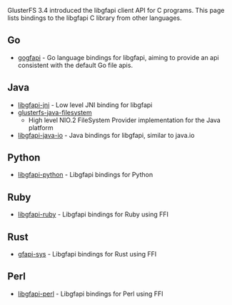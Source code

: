 GlusterFS 3.4 introduced the libgfapi client API for C programs. This
page lists bindings to the libgfapi C library from other languages.

Go
--

-   [gogfapi](https://github.com/gluster/gogfapi) - Go language bindings
    for libgfapi, aiming to provide an api consistent with the default
    Go file apis.

Java
----

-   [libgfapi-jni](https://github.com/semiosis/libgfapi-jni/) - Low
    level JNI binding for libgfapi
-   [glusterfs-java-filesystem](https://github.com/semiosis/glusterfs-java-filesystem)
    - High level NIO.2 FileSystem Provider implementation for the Java
    platform
-   [libgfapi-java-io](https://github.com/gluster/libgfapi-java-io) -
    Java bindings for libgfapi, similar to java.io

Python
------

-   [libgfapi-python](https://github.com/gluster/libgfapi-python) -
    Libgfapi bindings for Python

Ruby
----

-   [libgfapi-ruby](https://github.com/spajus/libgfapi-ruby) - Libgfapi
    bindings for Ruby using FFI

Rust
----

-   [gfapi-sys](https://github.com/cholcombe973/Gfapi-sys) - Libgfapi
    bindings for Rust using FFI

Perl
----

-   [libgfapi-perl](https://github.com/gluster/libgfapi-perl) - Libgfapi
    bindings for Perl using FFI
